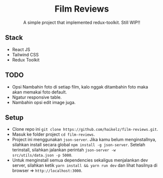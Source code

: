 <div align="center">
  <h1>Film Reviews</h1>
  <p>
    A simple project that implemented redux-toolkit. Still WIP!!
  </p>
</div>

## Stack

- React JS
- Tailwind CSS
- Redux Toolkit

## TODO

- Opsi Nambahin foto di setiap film, kalo nggak ditambahin foto maka akan memakai foto default.
- Ngatur responsive table.
- Nambahin opsi edit image juga.

## Setup

- Clone repo ini `git clone https://github.com/haikelz/film-reviews.git`.
- Masuk ke folder project `cd film-reviews`.
- Project ini menggunakan `json-server`. Jika kamu belum menginstallnya, silahkan install secara global `npm install -g json-server`. Setelah terinstall, silahkan jalankan perintah `json-server -w src/utils/data.json -p 5000`.
- Untuk menginstall semua dependencies sekaligus menjalankan dev server, silahkan ketik `yarn install && yarn run dev` dan lihat hasilnya di browser => `http://localhost:3000`.
